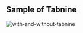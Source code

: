 ## Sample of Tabnine
![with-and-without-tabnine](https://user-images.githubusercontent.com/47265493/113471375-7f24bd80-9479-11eb-94fe-d5b958b77c06.gif)
